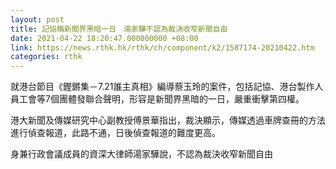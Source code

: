 ```yaml
---
layout: post
title: 記協稱新聞界黑暗一日　湯家驊不認為裁決收窄新聞自由
date: 2021-04-22 18:20:47.000000000 +08:00
link: https://news.rthk.hk/rthk/ch/component/k2/1587174-20210422.htm
categories: rthk
---
```


就港台節目《鏗鏘集－7.21誰主真相》編導蔡玉玲的案件，包括記協、港台製作人員工會等7個團體發聯合聲明，形容是新聞界黑暗的一日，嚴重衝擊第四權。

港大新聞及傳媒研究中心副教授傅景華指出，裁決顯示，傳媒透過車牌查冊的方法進行偵查報道，此路不通，日後偵查報道的難度更高。

身兼行政會議成員的資深大律師湯家驊說，不認為裁決收窄新聞自由
